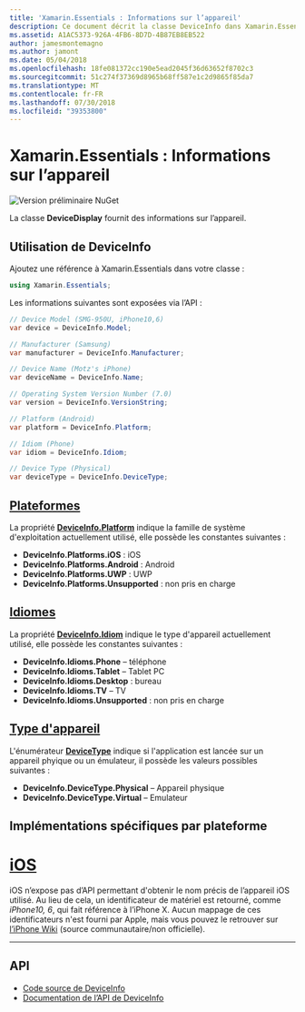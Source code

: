 ```yaml
---
title: 'Xamarin.Essentials : Informations sur l’appareil'
description: Ce document décrit la classe DeviceInfo dans Xamarin.Essentials, qui fournit des informations sur l’appareil, l’application est en cours d’exécution.
ms.assetid: A1AC5373-926A-4FB6-8D7D-4B87EB8EB522
author: jamesmontemagno
ms.author: jamont
ms.date: 05/04/2018
ms.openlocfilehash: 18fe081372cc190e5ead2045f36d63652f8702c3
ms.sourcegitcommit: 51c274f37369d8965b68ff587e1c2d9865f85da7
ms.translationtype: MT
ms.contentlocale: fr-FR
ms.lasthandoff: 07/30/2018
ms.locfileid: "39353800"
---
```

# <a name="xamarinessentials-device-information"></a>Xamarin.Essentials : Informations sur l’appareil

![Version préliminaire NuGet](~/media/shared/pre-release.png)

La classe **DeviceDisplay** fournit des informations sur l’appareil.

## <a name="using-deviceinfo"></a>Utilisation de **DeviceInfo**

Ajoutez une référence à Xamarin.Essentials dans votre classe :

```csharp
using Xamarin.Essentials;
```

Les informations suivantes sont exposées via l’API :

```csharp
// Device Model (SMG-950U, iPhone10,6)
var device = DeviceInfo.Model;

// Manufacturer (Samsung)
var manufacturer = DeviceInfo.Manufacturer;

// Device Name (Motz's iPhone)
var deviceName = DeviceInfo.Name;

// Operating System Version Number (7.0)
var version = DeviceInfo.VersionString;

// Platform (Android)
var platform = DeviceInfo.Platform;

// Idiom (Phone)
var idiom = DeviceInfo.Idiom;

// Device Type (Physical)
var deviceType = DeviceInfo.DeviceType;
```

## <a name="platformsxrefxamarinessentialsdeviceinfoplatforms"></a>[Plateformes](xref:Xamarin.Essentials.DeviceInfo.Platforms)

La propriété **[DeviceInfo.Platform](xref:Xamarin.Essentials.DeviceInfo.Platform)** indique la famille de système d'exploitation actuellement utilisé, elle possède les constantes suivantes :

* **DeviceInfo.Platforms.iOS** : iOS
* **DeviceInfo.Platforms.Android** : Android
* **DeviceInfo.Platforms.UWP** : UWP
* **DeviceInfo.Platforms.Unsupported** : non pris en charge

## <a name="idiomsxrefxamarinessentialsdeviceinfoidioms"></a>[Idiomes](xref:Xamarin.Essentials.DeviceInfo.Idioms)

La propriété **[DeviceInfo.Idiom](xref:Xamarin.Essentials.DeviceInfo.Idiom)** indique le type d'appareil actuellement utilisé, elle possède les constantes suivantes :

* **DeviceInfo.Idioms.Phone** – téléphone
* **DeviceInfo.Idioms.Tablet** – Tablet PC
* **DeviceInfo.Idioms.Desktop** : bureau
* **DeviceInfo.Idioms.TV** – TV
* **DeviceInfo.Idioms.Unsupported** : non pris en charge

## <a name="device-type"></a>[Type d'appareil](xref:Xamarin.Essentials.DeviceInfo.DeviceType)

L'énumérateur **[DeviceType](xref:Xamarin.Essentials.DeviceInfo.DeviceType)** indique si l'application est lancée sur un appareil phyique ou un émulateur, il possède les valeurs possibles suivantes :

* **DeviceInfo.DeviceType.Physical** – Appareil physique
* **DeviceInfo.DeviceType.Virtual** – Emulateur

## <a name="platform-implementation-specifics"></a>Implémentations spécifiques par plateforme

# <a name="iostabios"></a>[iOS](#tab/ios)

iOS n’expose pas d’API permettant d'obtenir le nom précis de l’appareil iOS utilisé. Au lieu de cela, un identificateur de matériel est retourné, comme _iPhone10, 6_, qui fait référence à l’iPhone X. Aucun mappage de ces identificateurs n'est fourni par Apple, mais vous pouvez le retrouver sur [l’iPhone Wiki](https://www.theiphonewiki.com/wiki/Models) (source communautaire/non officielle).

--------------

## <a name="api"></a>API

- [Code source de DeviceInfo](https://github.com/xamarin/Essentials/tree/master/Xamarin.Essentials/DeviceInfo)
- [Documentation de l’API de DeviceInfo](xref:Xamarin.Essentials.DeviceInfo)
